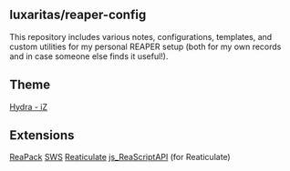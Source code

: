 ## luxaritas/reaper-config

This repository includes various notes, configurations, templates, and custom utilities for my
personal REAPER setup (both for my own records and in case someone else finds it useful!).

## Theme
[Hydra - iZ](https://stash.reaper.fm/theme/2446/Hydra%20-%20iZ%20v1.3)

## Extensions
[ReaPack](https://reapack.com/)
[SWS](https://www.sws-extension.org/)
[Reaticulate](https://reaticulate.com/)
[js_ReaScriptAPI](https://forum.cockos.com/showthread.php?t=212174) (for Reaticulate)
